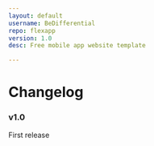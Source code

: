 ```yaml
---
layout: default
username: BeDifferential
repo: flexapp
version: 1.0
desc: Free mobile app website template

---
```

# Changelog

### v1.0

First release
